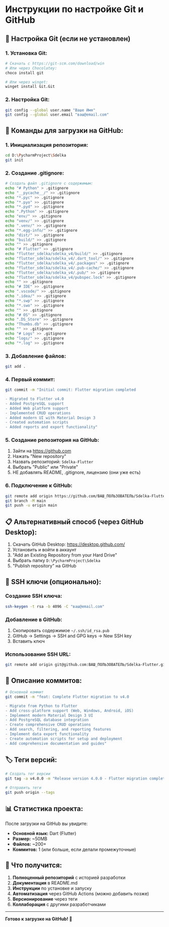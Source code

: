 # Инструкции по настройке Git и GitHub

## 🔧 Настройка Git (если не установлен)

### 1. Установка Git:
```bash
# Скачать с https://git-scm.com/download/win
# Или через Chocolatey:
choco install git

# Или через winget:
winget install Git.Git
```

### 2. Настройка Git:
```bash
git config --global user.name "Ваше Имя"
git config --global user.email "ваш@email.com"
```

## 🚀 Команды для загрузки на GitHub:

### 1. Инициализация репозитория:
```bash
cd D:\PycharmProject\Sdelka
git init
```

### 2. Создание .gitignore:
```bash
# Создать файл .gitignore с содержимым:
echo "# Python" > .gitignore
echo "__pycache__/" >> .gitignore
echo "*.pyc" >> .gitignore
echo "*.pyo" >> .gitignore
echo "*.pyd" >> .gitignore
echo ".Python" >> .gitignore
echo "env/" >> .gitignore
echo "venv/" >> .gitignore
echo ".venv/" >> .gitignore
echo "*.egg-info/" >> .gitignore
echo "dist/" >> .gitignore
echo "build/" >> .gitignore
echo "" >> .gitignore
echo "# Flutter" >> .gitignore
echo "flutter_sdelka/sdelka_v4/build/" >> .gitignore
echo "flutter_sdelka/sdelka_v4/.dart_tool/" >> .gitignore
echo "flutter_sdelka/sdelka_v4/.packages" >> .gitignore
echo "flutter_sdelka/sdelka_v4/.pub-cache/" >> .gitignore
echo "flutter_sdelka/sdelka_v4/.pub/" >> .gitignore
echo "flutter_sdelka/sdelka_v4/pubspec.lock" >> .gitignore
echo "" >> .gitignore
echo "# IDE" >> .gitignore
echo ".vscode/" >> .gitignore
echo ".idea/" >> .gitignore
echo "*.swp" >> .gitignore
echo "*.swo" >> .gitignore
echo "" >> .gitignore
echo "# OS" >> .gitignore
echo ".DS_Store" >> .gitignore
echo "Thumbs.db" >> .gitignore
echo "" >> .gitignore
echo "# Logs" >> .gitignore
echo "logs/" >> .gitignore
echo "*.log" >> .gitignore
```

### 3. Добавление файлов:
```bash
git add .
```

### 4. Первый коммит:
```bash
git commit -m "Initial commit: Flutter migration completed

- Migrated to Flutter v4.0
- Added PostgreSQL support
- Added Web platform support
- Implemented CRUD operations
- Added modern UI with Material Design 3
- Created automation scripts
- Added reports and export functionality"
```

### 5. Создание репозитория на GitHub:
1. Зайти на https://github.com
2. Нажать "New repository"
3. Назвать репозиторий: `Sdelka-Flutter`
4. Выбрать "Public" или "Private"
5. НЕ добавлять README, .gitignore, лицензию (они уже есть)

### 6. Подключение к GitHub:
```bash
git remote add origin https://github.com/ВАШ_ПОЛЬЗОВАТЕЛЬ/Sdelka-Flutter.git
git branch -M main
git push -u origin main
```

## 📋 Альтернативный способ (через GitHub Desktop):

1. Скачать GitHub Desktop: https://desktop.github.com/
2. Установить и войти в аккаунт
3. "Add an Existing Repository from your Hard Drive"
4. Выбрать папку `D:\PycharmProject\Sdelka`
5. "Publish repository" на GitHub

## 🔑 SSH ключи (опционально):

### Создание SSH ключа:
```bash
ssh-keygen -t rsa -b 4096 -C "ваш@email.com"
```

### Добавление в GitHub:
1. Скопировать содержимое `~/.ssh/id_rsa.pub`
2. GitHub → Settings → SSH and GPG keys → New SSH key
3. Вставить ключ

### Использование SSH URL:
```bash
git remote add origin git@github.com:ВАШ_ПОЛЬЗОВАТЕЛЬ/Sdelka-Flutter.git
```

## 📝 Описание коммитов:

```bash
# Основной коммит
git commit -m "feat: Complete Flutter migration to v4.0

- Migrate from Python to Flutter
- Add cross-platform support (Web, Windows, Android, iOS)
- Implement modern Material Design 3 UI
- Add PostgreSQL database integration
- Create comprehensive CRUD operations
- Add search, filtering, and reporting features
- Implement data export functionality
- Create automation scripts for setup and deployment
- Add comprehensive documentation and guides"
```

## 🏷️ Теги версий:

```bash
# Создать тег версии
git tag -a v4.0.0 -m "Release version 4.0.0 - Flutter migration complete"

# Отправить теги
git push origin --tags
```

## 📊 Статистика проекта:

После загрузки на GitHub вы увидите:
- **Основной язык:** Dart (Flutter)
- **Размер:** ~50MB
- **Файлов:** ~200+
- **Коммитов:** 1 (или больше, если делали промежуточные)

## 🎯 Что получится:

1. **Полноценный репозиторий** с историей разработки
2. **Документация** в README.md
3. **Инструкции** по установке и запуску
4. **Автоматизация** через GitHub Actions (можно добавить позже)
5. **Версионирование** через теги
6. **Коллаборация** с другими разработчиками

---

**Готово к загрузке на GitHub! 🚀**

